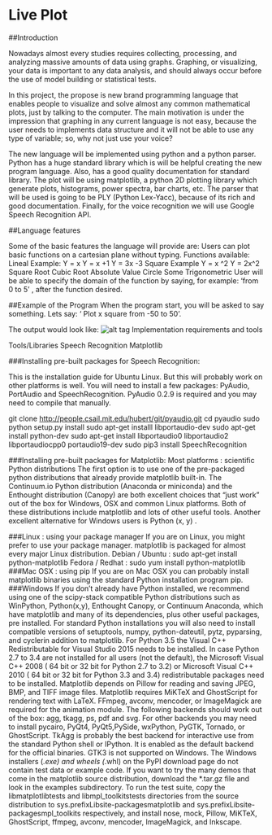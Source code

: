 # Live Plot

##Introduction


Nowadays almost every studies requires collecting, processing, and analyzing massive amounts of data using graphs. Graphing, or visualizing, your data is important to any data analysis, and should always occur before the use of model building or statistical tests. 


In this project, the propose is new brand programming language that enables people to visualize and solve almost any common mathematical plots, just by talking to the computer.  The main motivation is under the impression that graphing in any current language is not easy, because the user needs to implements data structure and it will not be able to use any type of variable; so, why not just use your voice? 


The new language will be implemented using python and a python parser. Python has a huge standard library which is will be helpful creating the new program language. Also, has a good quality documentation for standard library. The plot will be using matplotlib, a python 2D plotting library which generate plots, histograms, power spectra, bar charts, etc. The parser that will be used is going to be PLY (Python Lex-Yacc), because of its rich and good documentation. Finally, for the voice recognition we will use Google Speech Recognition API.  
















##Language features 


Some of the basic features the language will provide are: 
Users can plot basic functions on a cartesian plane without typing.
Functions available:
Lineal 
Example:
Y = x 
Y = x +1
Y = 3x -3
Square
Example
Y = x ^2
Y = 2x^2
Square Root
Cubic Root
Absolute Value
Circle
Some Trigonometric
User will be able to specify the domain of the function by saying, for example:
‘from 0 to 5’ , after the function desired.














##Example of the Program
 When the program start, you will be asked to say something.
Lets say: ‘ Plot x square from -50 to 50’.


The output would look like: 
![alt tag](https://qph.ec.quoracdn.net/main-qimg-ca117e2a54324d3867aafa21c612c006?convert_to_webp=true)
Implementation requirements and tools 


Tools/Libraries
Speech Recognition
Matplotlib








###Installing pre-built packages for Speech Recognition:


This is the installation guide for Ubuntu Linux. But this will probably work on other platforms is well. You will need to install a few packages: PyAudio, PortAudio and SpeechRecognition. PyAudio 0.2.9 is required and you may need to compile that manually.




git clone http://people.csail.mit.edu/hubert/git/pyaudio.git
cd pyaudio
sudo python setup.py install
sudo apt-get installl libportaudio-dev
sudo apt-get install python-dev
sudo apt-get install libportaudio0 libportaudio2 libportaudiocpp0 portaudio19-dev
sudo pip3 install SpeechRecognition


###Installing pre-built packages for Matplotlib:
Most platforms : scientific Python distributions
The first option is to use one of the pre-packaged python distributions that already provide matplotlib built-in. The Continuum.io Python distribution (Anaconda or miniconda) and the Enthought distribution (Canopy) are both excellent choices that “just work” out of the box for Windows, OSX and common Linux platforms. Both of these distributions include matplotlib and lots of other useful tools. Another excellent alternative for Windows users is Python (x, y) .


###Linux : using your package manager
If you are on Linux, you might prefer to use your package manager. matplotlib is packaged for almost every major Linux distribution.
Debian / Ubuntu : sudo apt-get install python-matplotlib
Fedora / Redhat : sudo yum install python-matplotlib
###Mac OSX : using pip
If you are on Mac OSX you can probably install matplotlib binaries using the standard Python installation program pip.
###Windows
If you don’t already have Python installed, we recommend using one of the scipy-stack compatible Python distributions such as WinPython, Python(x,y), Enthought Canopy, or Continuum Anaconda, which have matplotlib and many of its dependencies, plus other useful packages, pre installed.
For standard Python installations you will also need to install compatible versions of setuptools, numpy, python-dateutil, pytz, pyparsing, and cyclerin addition to matplotlib.
For Python 3.5 the Visual C++ Redistributable for Visual Studio 2015 needs to be installed. In case Python 2.7 to 3.4 are not installed for all users (not the default), the Microsoft Visual C++ 2008 ( 64 bit or 32 bit for Python 2.7 to 3.2) or Microsoft Visual C++ 2010 ( 64 bit or 32 bit for Python 3.3 and 3.4) redistributable packages need to be installed.
Matplotlib depends on Pillow for reading and saving JPEG, BMP, and TIFF image files. Matplotlib requires MiKTeX and GhostScript for rendering text with LaTeX. FFmpeg, avconv, mencoder, or ImageMagick are required for the animation module.
The following backends should work out of the box: agg, tkagg, ps, pdf and svg. For other backends you may need to install pycairo, PyQt4, PyQt5,PySide, wxPython, PyGTK, Tornado, or GhostScript.
TkAgg is probably the best backend for interactive use from the standard Python shell or IPython. It is enabled as the default backend for the official binaries. GTK3 is not supported on Windows.
The Windows installers (*.exe) and wheels (*.whl) on the PyPI download page do not contain test data or example code. If you want to try the many demos that come in the matplotlib source distribution, download the *.tar.gz file and look in the examples subdirectory. To run the test suite, copy the libmatplotlibtests and libmpl_toolkitstests directories from the source distribution to sys.prefixLibsite-packagesmatplotlib and sys.prefixLibsite-packagesmpl_toolkits respectively, and install nose, mock, Pillow, MiKTeX, GhostScript, ffmpeg, avconv, mencoder, ImageMagick, and Inkscape.
